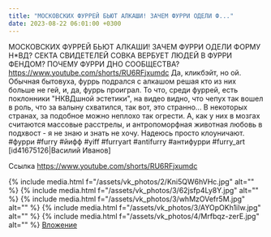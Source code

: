 ```yaml
---
title: "МОСКОВСКИХ ФУРРЕЙ БЬЮТ АЛКАШИ! ЗАЧЕМ ФУРРИ ОДЕЛИ Ф..."
date: 2023-08-22 06:01:00 +0300
---
```


МОСКОВСКИХ ФУРРЕЙ БЬЮТ АЛКАШИ! ЗАЧЕМ ФУРРИ ОДЕЛИ ФОРМУ Н*ВД? СЕКТА СВИДЕТЕЛЕЙ СОВКА ВЕРБУЕТ ЛЮДЕЙ В ФУРРИ ФЕНДОМ? ПОЧЕМУ ФУРРИ ДНО СООБЩЕСТВА?
https://www.youtube.com/shorts/RU6RFjxumdc Да, кликбэйт, но ой.
Обычная бытовуха, фуррь подрался с алкашом решая кто из них больше не гей, и, да, фуррь проиграл.
То что, среди фуррей, есть поклонники "НКВДшной эстетики", на видео видно, что чепух так вошел в роль, что за валыну схватился, так вот, это странно... В некоторых странах, за подобное можно неплохо так огрести. А, как у них в мозгах считаются массовые расстрелы, и антропоморфная животная любовь в подхвост - я не знаю и знать не хочу. Надеюсь просто клоуничают.
#фурри #furry #йифф #yiff #furryart #antifurry #антифурри #furry_art [id41675126|Василий Иванов]


Ссылка
https://www.youtube.com/shorts/RU6RFjxumdc

{% include media.html f="/assets/vk_photos/2/Kni5QW6hVHc.jpg" alt="" %}
{% include media.html f="/assets/vk_photos/3/62jsfp4Ly8Y.jpg" alt="" %}
{% include media.html f="/assets/vk_photos/3/whMzOVefr5M.jpg" alt="" %}
{% include media.html f="/assets/vk_photos/3/AYOpOKh1iIw.jpg" alt="" %}
{% include media.html f="/assets/vk_photos/4/Mrfbqz-zerE.jpg" alt="" %}
[Вложение](https://www.youtube.com/shorts/RU6RFjxumdc)
